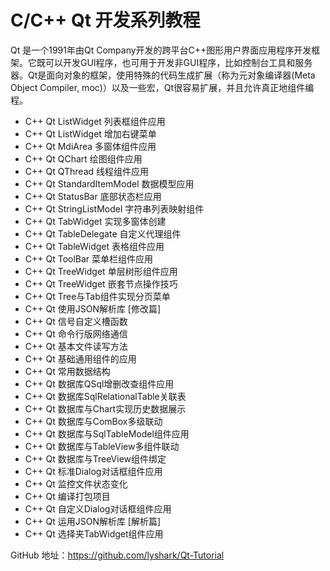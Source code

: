 # C/C++ Qt 开发系列教程

Qt 是一个1991年由Qt Company开发的跨平台C++图形用户界面应用程序开发框架。它既可以开发GUI程序，也可用于开发非GUI程序，比如控制台工具和服务器。Qt是面向对象的框架，使用特殊的代码生成扩展（称为元对象编译器(Meta Object Compiler, moc)）以及一些宏，Qt很容易扩展，并且允许真正地组件编程。

 - C++ Qt ListWidget 列表框组件应用
 - C++ Qt ListWidget 增加右键菜单
 - C++ Qt MdiArea 多窗体组件应用
 - C++ Qt QChart 绘图组件应用
 - C++ Qt QThread 线程组件应用
 - C++ Qt StandardItemModel 数据模型应用
 - C++ Qt StatusBar 底部状态栏应用
 - C++ Qt StringListModel 字符串列表映射组件
 - C++ Qt TabWidget 实现多窗体创建
 - C++ Qt TableDelegate 自定义代理组件
 - C++ Qt TableWidget 表格组件应用
 - C++ Qt ToolBar 菜单栏组件应用
 - C++ Qt TreeWidget 单层树形组件应用
 - C++ Qt TreeWidget 嵌套节点操作技巧
 - C++ Qt Tree与Tab组件实现分页菜单
 - C++ Qt 使用JSON解析库 [修改篇]
 - C++ Qt 信号自定义槽函数
 - C++ Qt 命令行版网络通信
 - C++ Qt 基本文件读写方法
 - C++ Qt 基础通用组件的应用
 - C++ Qt 常用数据结构
 - C++ Qt 数据库QSql增删改查组件应用
 - C++ Qt 数据库SqlRelationalTable关联表
 - C++ Qt 数据库与Chart实现历史数据展示
 - C++ Qt 数据库与ComBox多级联动
 - C++ Qt 数据库与SqlTableModel组件应用
 - C++ Qt 数据库与TableView多组件联动
 - C++ Qt 数据库与TreeView组件绑定
 - C++ Qt 标准Dialog对话框组件应用
 - C++ Qt 监控文件状态变化
 - C++ Qt 编译打包项目
 - C++ Qt 自定义Dialog对话框组件应用
 - C++ Qt 运用JSON解析库 [解析篇]
 - C++ Qt 选择夹TabWidget组件应用


GitHub 地址：https://github.com/lyshark/Qt-Tutorial
